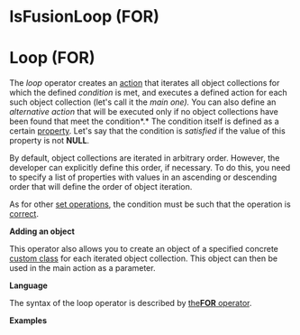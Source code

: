 # lsFusionLoop (FOR)

# Loop (FOR)

The *loop* operator creates an [action](Actions.md) that iterates all object collections for which the defined *condition* is met, and executes a defined action for each such object collection (let's call it the *main one).* You can also define an *alternative action* that will be executed only if no object collections have been found that meet the condition*.* The condition itself is defined as a certain [property](Properties.md). Let's say that the condition is *satisfied* if the value of this property is not **NULL**. 

By default, object collections are iterated in arbitrary order. However, the developer can explicitly define this order, if necessary. To do this, you need to specify a list of properties with values in an ascending or descending order that will define the order of object iteration.

As for other [set operations](Set_operations.md), the condition must be such that the operation is [correct](Set-operations_4391029.html#Setoperations-correct).

**Adding an object**

This operator also allows you to create an object of a specified concrete [custom class](User_classes.md) for each iterated object collection. This object can then be used in the main action as a parameter.

**Language**

The syntax of the loop operator is described by [the**FOR** operator](FOR_operator.md).

**Examples**


